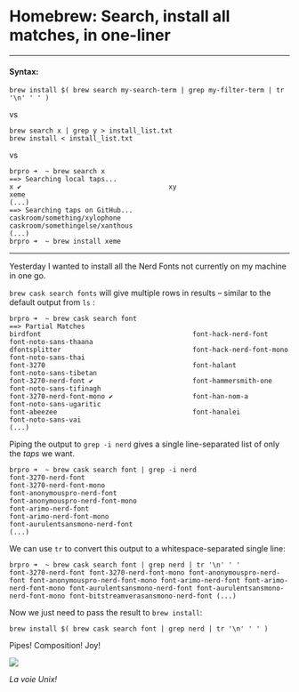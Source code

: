 # Homebrew: Search, install all matches, in one-liner

---

#### Syntax:

```
brew install $( brew search my-search-term | grep my-filter-term | tr '\n' ' ' )
```

vs

```
brew search x | grep y > install_list.txt
brew install < install_list.txt
```

vs

```
brpro ➜  ~ brew search x
==> Searching local taps...
x ✔                                     xy                                xeme
(...)
==> Searching taps on GitHub...
caskroom/something/xylophone            caskroom/somethingelse/xanthous
(...)
brpro ➜  ~ brew install xeme
```

---

Yesterday I wanted to install all the Nerd Fonts not currently on my machine in one go.

`brew cask search fonts` will give multiple rows in results – similar to the default output from `ls` :

```
brpro ➜  ~ brew cask search font
==> Partial Matches
birdfont                                      font-hack-nerd-font                           font-noto-sans-thaana
dfontsplitter                                 font-hack-nerd-font-mono                      font-noto-sans-thai
font-3270                                     font-halant                                   font-noto-sans-tibetan
font-3270-nerd-font ✔                         font-hammersmith-one                          font-noto-sans-tifinagh
font-3270-nerd-font-mono ✔                    font-han-nom-a                                font-noto-sans-ugaritic
font-abeezee                                  font-hanalei                                  font-noto-sans-vai
(...)
```

Piping the output to `grep -i nerd` gives a single line-separated list of only the _taps_ we want.

```
brpro ➜  ~ brew cask search font | grep -i nerd
font-3270-nerd-font
font-3270-nerd-font-mono
font-anonymouspro-nerd-font
font-anonymouspro-nerd-font-mono
font-arimo-nerd-font
font-arimo-nerd-font-mono
font-aurulentsansmono-nerd-font
(...)
```

We can use `tr` to convert this output to a whitespace-separated single line:

```
brpro ➜  ~ brew cask search font | grep nerd | tr '\n' ' '
font-3270-nerd-font font-3270-nerd-font-mono font-anonymouspro-nerd-font font-anonymouspro-nerd-font-mono font-arimo-nerd-font font-arimo-nerd-font-mono font-aurulentsansmono-nerd-font font-aurulentsansmono-nerd-font-mono font-bitstreamverasansmono-nerd-font (...)
```

Now we just need to pass the result to `brew install`:

```
brew install $( brew cask search font | grep nerd | tr '\n' ' ' )
```

Pipes! Composition! Joy!

![](https://media.giphy.com/media/H01rQOhJLjyak/giphy.gif)

_La voie Unix!_

